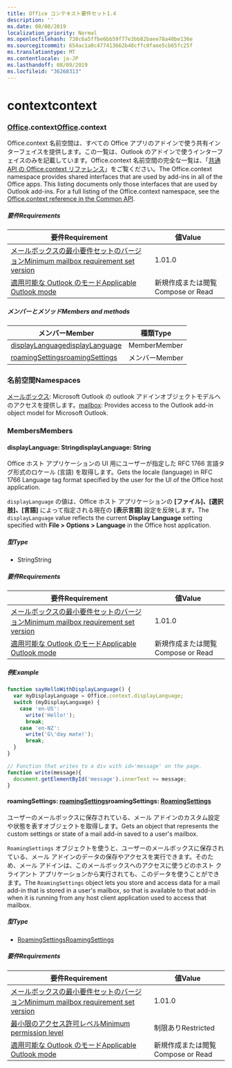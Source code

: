 ```yaml
---
title: Office コンテキスト要件セット1.4
description: ''
ms.date: 08/08/2019
localization_priority: Normal
ms.openlocfilehash: 738c6a5ffbe6bb59f77e3bb82baee78a40be136e
ms.sourcegitcommit: 654ac1a0c477413662b48cffc0faee5cb65fc25f
ms.translationtype: MT
ms.contentlocale: ja-JP
ms.lasthandoff: 08/09/2019
ms.locfileid: "36268313"
---
```

# <a name="context"></a><span data-ttu-id="5082d-102">context</span><span class="sxs-lookup"><span data-stu-id="5082d-102">context</span></span>

### <a name="officeofficemdcontext"></a><span data-ttu-id="5082d-103">[Office](Office.md).context</span><span class="sxs-lookup"><span data-stu-id="5082d-103">[Office](Office.md).context</span></span>

<span data-ttu-id="5082d-p101">Office.context 名前空間は、すべての Office アプリのアドインで使う共有インターフェイスを提供します。この一覧は、Outlook のアドインで使うインターフェイスのみを記載しています。Office.context 名前空間の完全な一覧は、「[共通 API の Office.context リファレンス](/javascript/api/office/office.context)」をご覧ください。</span><span class="sxs-lookup"><span data-stu-id="5082d-p101">The Office.context namespace provides shared interfaces that are used by add-ins in all of the Office apps. This listing documents only those interfaces that are used by Outlook add-ins. For a full listing of the Office.context namespace, see the [Office.context reference in the Common API](/javascript/api/office/office.context).</span></span>

##### <a name="requirements"></a><span data-ttu-id="5082d-106">要件</span><span class="sxs-lookup"><span data-stu-id="5082d-106">Requirements</span></span>

|<span data-ttu-id="5082d-107">要件</span><span class="sxs-lookup"><span data-stu-id="5082d-107">Requirement</span></span>| <span data-ttu-id="5082d-108">値</span><span class="sxs-lookup"><span data-stu-id="5082d-108">Value</span></span>|
|---|---|
|[<span data-ttu-id="5082d-109">メールボックスの最小要件セットのバージョン</span><span class="sxs-lookup"><span data-stu-id="5082d-109">Minimum mailbox requirement set version</span></span>](/office/dev/add-ins/reference/requirement-sets/outlook-api-requirement-sets)| <span data-ttu-id="5082d-110">1.0</span><span class="sxs-lookup"><span data-stu-id="5082d-110">1.0</span></span>|
|[<span data-ttu-id="5082d-111">適用可能な Outlook のモード</span><span class="sxs-lookup"><span data-stu-id="5082d-111">Applicable Outlook mode</span></span>](/outlook/add-ins/#extension-points)| <span data-ttu-id="5082d-112">新規作成または閲覧</span><span class="sxs-lookup"><span data-stu-id="5082d-112">Compose or Read</span></span>|

##### <a name="members-and-methods"></a><span data-ttu-id="5082d-113">メンバーとメソッド</span><span class="sxs-lookup"><span data-stu-id="5082d-113">Members and methods</span></span>

| <span data-ttu-id="5082d-114">メンバー</span><span class="sxs-lookup"><span data-stu-id="5082d-114">Member</span></span> | <span data-ttu-id="5082d-115">種類</span><span class="sxs-lookup"><span data-stu-id="5082d-115">Type</span></span> |
|--------|------|
| [<span data-ttu-id="5082d-116">displayLanguage</span><span class="sxs-lookup"><span data-stu-id="5082d-116">displayLanguage</span></span>](#displaylanguage-string) | <span data-ttu-id="5082d-117">Member</span><span class="sxs-lookup"><span data-stu-id="5082d-117">Member</span></span> |
| [<span data-ttu-id="5082d-118">roamingSettings</span><span class="sxs-lookup"><span data-stu-id="5082d-118">roamingSettings</span></span>](#roamingsettings-roamingsettings) | <span data-ttu-id="5082d-119">メンバー</span><span class="sxs-lookup"><span data-stu-id="5082d-119">Member</span></span> |

### <a name="namespaces"></a><span data-ttu-id="5082d-120">名前空間</span><span class="sxs-lookup"><span data-stu-id="5082d-120">Namespaces</span></span>

<span data-ttu-id="5082d-121">[メールボックス](office.context.mailbox.md): Microsoft Outlook の outlook アドインオブジェクトモデルへのアクセスを提供します。</span><span class="sxs-lookup"><span data-stu-id="5082d-121">[mailbox](office.context.mailbox.md): Provides access to the Outlook add-in object model for Microsoft Outlook.</span></span>

### <a name="members"></a><span data-ttu-id="5082d-122">Members</span><span class="sxs-lookup"><span data-stu-id="5082d-122">Members</span></span>

#### <a name="displaylanguage-string"></a><span data-ttu-id="5082d-123">displayLanguage: String</span><span class="sxs-lookup"><span data-stu-id="5082d-123">displayLanguage: String</span></span>

<span data-ttu-id="5082d-124">Office ホスト アプリケーションの UI 用にユーザーが指定した RFC 1766 言語タグ形式のロケール (言語) を取得します。</span><span class="sxs-lookup"><span data-stu-id="5082d-124">Gets the locale (language) in RFC 1766 Language tag format specified by the user for the UI of the Office host application.</span></span>

<span data-ttu-id="5082d-125">`displayLanguage` の値は、Office ホスト アプリケーションの **[ファイル]、[選択肢]、[言語]** によって指定される現在の **[表示言語]** 設定を反映します。</span><span class="sxs-lookup"><span data-stu-id="5082d-125">The `displayLanguage` value reflects the current **Display Language** setting specified with **File > Options > Language** in the Office host application.</span></span>

##### <a name="type"></a><span data-ttu-id="5082d-126">型</span><span class="sxs-lookup"><span data-stu-id="5082d-126">Type</span></span>

*   <span data-ttu-id="5082d-127">String</span><span class="sxs-lookup"><span data-stu-id="5082d-127">String</span></span>

##### <a name="requirements"></a><span data-ttu-id="5082d-128">要件</span><span class="sxs-lookup"><span data-stu-id="5082d-128">Requirements</span></span>

|<span data-ttu-id="5082d-129">要件</span><span class="sxs-lookup"><span data-stu-id="5082d-129">Requirement</span></span>| <span data-ttu-id="5082d-130">値</span><span class="sxs-lookup"><span data-stu-id="5082d-130">Value</span></span>|
|---|---|
|[<span data-ttu-id="5082d-131">メールボックスの最小要件セットのバージョン</span><span class="sxs-lookup"><span data-stu-id="5082d-131">Minimum mailbox requirement set version</span></span>](/office/dev/add-ins/reference/requirement-sets/outlook-api-requirement-sets)| <span data-ttu-id="5082d-132">1.0</span><span class="sxs-lookup"><span data-stu-id="5082d-132">1.0</span></span>|
|[<span data-ttu-id="5082d-133">適用可能な Outlook のモード</span><span class="sxs-lookup"><span data-stu-id="5082d-133">Applicable Outlook mode</span></span>](/outlook/add-ins/#extension-points)| <span data-ttu-id="5082d-134">新規作成または閲覧</span><span class="sxs-lookup"><span data-stu-id="5082d-134">Compose or Read</span></span>|

##### <a name="example"></a><span data-ttu-id="5082d-135">例</span><span class="sxs-lookup"><span data-stu-id="5082d-135">Example</span></span>

```javascript
function sayHelloWithDisplayLanguage() {
  var myDisplayLanguage = Office.context.displayLanguage;
  switch (myDisplayLanguage) {
    case 'en-US':
      write('Hello!');
      break;
    case 'en-NZ':
      write('G\'day mate!');
      break;
  }
}

// Function that writes to a div with id='message' on the page.
function write(message){
  document.getElementById('message').innerText += message;
}
```

#### <a name="roamingsettings-roamingsettingsjavascriptapioutlookofficeroamingsettingsviewoutlook-js-14"></a><span data-ttu-id="5082d-136">roamingSettings: [roamingSettings](/javascript/api/outlook/office.RoamingSettings?view=outlook-js-1.4)</span><span class="sxs-lookup"><span data-stu-id="5082d-136">roamingSettings: [RoamingSettings](/javascript/api/outlook/office.RoamingSettings?view=outlook-js-1.4)</span></span>

<span data-ttu-id="5082d-137">ユーザーのメールボックスに保存されている、メール アドインのカスタム設定や状態を表すオブジェクトを取得します。</span><span class="sxs-lookup"><span data-stu-id="5082d-137">Gets an object that represents the custom settings or state of a mail add-in saved to a user's mailbox.</span></span>

<span data-ttu-id="5082d-138">`RoamingSettings` オブジェクトを使うと、ユーザーのメールボックスに保存されている、メール アドインのデータの保存やアクセスを実行できます。そのため、メール アドインは、このメールボックスへのアクセスに使うどのホスト クライアント アプリケーションから実行されても、このデータを使うことができます。</span><span class="sxs-lookup"><span data-stu-id="5082d-138">The `RoamingSettings` object lets you store and access data for a mail add-in that is stored in a user's mailbox, so that is available to that add-in when it is running from any host client application used to access that mailbox.</span></span>

##### <a name="type"></a><span data-ttu-id="5082d-139">型</span><span class="sxs-lookup"><span data-stu-id="5082d-139">Type</span></span>

*   [<span data-ttu-id="5082d-140">RoamingSettings</span><span class="sxs-lookup"><span data-stu-id="5082d-140">RoamingSettings</span></span>](/javascript/api/outlook/office.RoamingSettings?view=outlook-js-1.4)

##### <a name="requirements"></a><span data-ttu-id="5082d-141">要件</span><span class="sxs-lookup"><span data-stu-id="5082d-141">Requirements</span></span>

|<span data-ttu-id="5082d-142">要件</span><span class="sxs-lookup"><span data-stu-id="5082d-142">Requirement</span></span>| <span data-ttu-id="5082d-143">値</span><span class="sxs-lookup"><span data-stu-id="5082d-143">Value</span></span>|
|---|---|
|[<span data-ttu-id="5082d-144">メールボックスの最小要件セットのバージョン</span><span class="sxs-lookup"><span data-stu-id="5082d-144">Minimum mailbox requirement set version</span></span>](/office/dev/add-ins/reference/requirement-sets/outlook-api-requirement-sets)| <span data-ttu-id="5082d-145">1.0</span><span class="sxs-lookup"><span data-stu-id="5082d-145">1.0</span></span>|
|[<span data-ttu-id="5082d-146">最小限のアクセス許可レベル</span><span class="sxs-lookup"><span data-stu-id="5082d-146">Minimum permission level</span></span>](/outlook/add-ins/understanding-outlook-add-in-permissions)| <span data-ttu-id="5082d-147">制限あり</span><span class="sxs-lookup"><span data-stu-id="5082d-147">Restricted</span></span>|
|[<span data-ttu-id="5082d-148">適用可能な Outlook のモード</span><span class="sxs-lookup"><span data-stu-id="5082d-148">Applicable Outlook mode</span></span>](/outlook/add-ins/#extension-points)| <span data-ttu-id="5082d-149">新規作成または閲覧</span><span class="sxs-lookup"><span data-stu-id="5082d-149">Compose or Read</span></span>|
